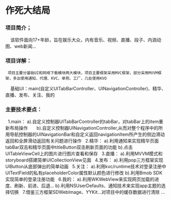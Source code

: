 # 作死大结局

### 项目简介；
     该软件面向17+年龄，旨在娱乐大众，内有音乐、视频、直播、段子、内涵动图、web新闻...
### 项目详解：
     项目主要分基础UI和网络下载模块两大模块，项目主要框架采用MVC框架，部分采用MVVM框架，多出使用通知、代理、KVC、单例、工厂，几处使用KVO
     基础UI：main(自定义UITabBarController、UINavigationController)、精华、直播、发布、关注、我的
### 主要技术要点：
    1.main：
       a).自定义控制器UITabBarController的tabBar，对tabBar上的item重新布局操作
       b).自定义控制器UINavigationController,从而对整个程序中的所用导航控制器的UINavigationBar和自定义返回navigationItem所产生的侧边滑动返回和全屏滑动返回有关问题进行操作
    2.精华：
       a).利用通知来实现精华页面tabBar双击和精华页面中titleButton双击刷新页面的功能
       b).点击UITableViewCell上的图片进行图片查看和保存
    3.直播：
       a).利用MVVM模式和storyboard搭建简单UICollectionView见面
    4.发布：
       a).利用pop三方框架实现UIButton从底部弹出的简单动画
    5.关注：
       a).利用kvc/runtime技术对登录注册中UITextField的私有placeholderColor属性默认颜色进行修改
       b).利用Bmob SDK实现简单的登录注册功能
    6.我的：
       a).利用WKWebView来实现网页加载的进度、刷新、前进、后退...
       b).利用NSUserDefaults、通知技术来实现app主题的选择切换
    7.借鉴三方框架SDWebImage、YYKit...对项目中的缓存数据进行清除
     ...
